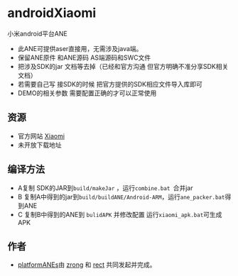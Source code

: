 ﻿androidXiaomi
=============

小米android平台ANE
* 此ANE可提供aser直接用，无需涉及java端。
* 保留ANE原件 和ANE源码   AS端源码和SWC文件
* 把涉及SDK的jar 文档等去掉（已经和官方沟通 但官方明确不准分享SDK相关文档）
* 若需要自己写  接SDK的时候 把官方提供的SDK相应文件导入库即可
* DEMO的相关参数 需要配置正确的才可以正常使用

## 资源

* 官方网站 [Xiaomi](http://app.xiaomi.com/)
* 未开放下载地址

## 编译方法
*  A复制 SDK的JAR到`build/makeJar` ，运行`combine.bat `合并jar
*  B 复制A中得到的jar到`build/buildANE/Android-ARM`，运行`ane_packer.bat`得到ANE
*  C 复制B中得到的ANE到 `bulidAPK` 并修改配置 运行`xiaomi_apk.bat`可生成APK


## 作者

* [platformANEs](https://github.com/platformanes)由 [zrong](http://zengrong.net) 和 [rect](http://www.shadowkong.com/) 共同发起并完成。
